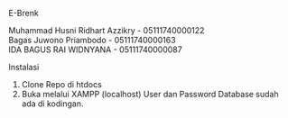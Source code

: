 E-Brenk

Muhammad Husni Ridhart Azzikry - 05111740000122 <br>
Bagas Juwono Priambodo - 05111740000163 <br>
IDA BAGUS RAI WIDNYANA - 05111740000087 <br>

Instalasi 
1. Clone Repo di htdocs
2. Buka melalui XAMPP (localhost)
User dan Password Database sudah ada di kodingan.
